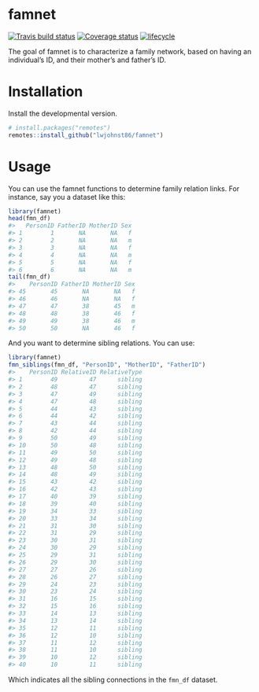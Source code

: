
<!-- README.md is generated from README.Rmd. Please edit that file -->

# famnet

[![Travis build
status](https://travis-ci.org/lwjohnst86/famnet.svg?branch=master)](https://travis-ci.org/lwjohnst86/famnet)
[![Coverage
status](https://codecov.io/gh/lwjohnst86/famnet/branch/master/graph/badge.svg)](https://codecov.io/github/lwjohnst86/famnet?branch=master)
[![lifecycle](https://img.shields.io/badge/lifecycle-experimental-orange.svg)](https://www.tidyverse.org/lifecycle/#experimental)

The goal of famnet is to characterize a family network, based on having
an individual’s ID, and their mother’s and father’s ID.

# Installation

Install the developmental version.

``` r
# install.packages("remotes")
remotes::install_github("lwjohnst86/famnet")
```

# Usage

You can use the famnet functions to determine family relation links. For
instance, say you a dataset like this:

``` r
library(famnet)
head(fmn_df)
#>   PersonID FatherID MotherID Sex
#> 1        1       NA       NA   f
#> 2        2       NA       NA   m
#> 3        3       NA       NA   f
#> 4        4       NA       NA   m
#> 5        5       NA       NA   f
#> 6        6       NA       NA   m
tail(fmn_df)
#>    PersonID FatherID MotherID Sex
#> 45       45       NA       NA   f
#> 46       46       NA       NA   f
#> 47       47       38       45   m
#> 48       48       38       46   f
#> 49       49       38       46   m
#> 50       50       NA       46   f
```

And you want to determine sibling relations. You can use:

``` r
library(famnet)
fmn_siblings(fmn_df, "PersonID", "MotherID", "FatherID")
#>    PersonID RelativeID RelativeType
#> 1        49         47      sibling
#> 2        48         47      sibling
#> 3        47         49      sibling
#> 4        47         48      sibling
#> 5        44         43      sibling
#> 6        44         42      sibling
#> 7        43         44      sibling
#> 8        42         44      sibling
#> 9        50         49      sibling
#> 10       50         48      sibling
#> 11       49         50      sibling
#> 12       49         48      sibling
#> 13       48         50      sibling
#> 14       48         49      sibling
#> 15       43         42      sibling
#> 16       42         43      sibling
#> 17       40         39      sibling
#> 18       39         40      sibling
#> 19       34         33      sibling
#> 20       33         34      sibling
#> 21       31         30      sibling
#> 22       31         29      sibling
#> 23       30         31      sibling
#> 24       30         29      sibling
#> 25       29         31      sibling
#> 26       29         30      sibling
#> 27       27         26      sibling
#> 28       26         27      sibling
#> 29       24         23      sibling
#> 30       23         24      sibling
#> 31       16         15      sibling
#> 32       15         16      sibling
#> 33       14         13      sibling
#> 34       13         14      sibling
#> 35       12         11      sibling
#> 36       12         10      sibling
#> 37       11         12      sibling
#> 38       11         10      sibling
#> 39       10         12      sibling
#> 40       10         11      sibling
```

Which indicates all the sibling connections in the `fmn_df` dataset.
